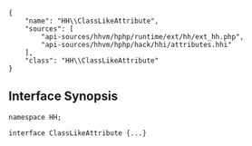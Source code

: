 ``` yamlmeta
{
    "name": "HH\\ClassLikeAttribute",
    "sources": [
        "api-sources/hhvm/hphp/runtime/ext/hh/ext_hh.php",
        "api-sources/hhvm/hphp/hack/hhi/attributes.hhi"
    ],
    "class": "HH\\ClassLikeAttribute"
}
```




## Interface Synopsis




``` Hack
namespace HH;

interface ClassLikeAttribute {...}
```



<!-- HHAPIDOC -->

